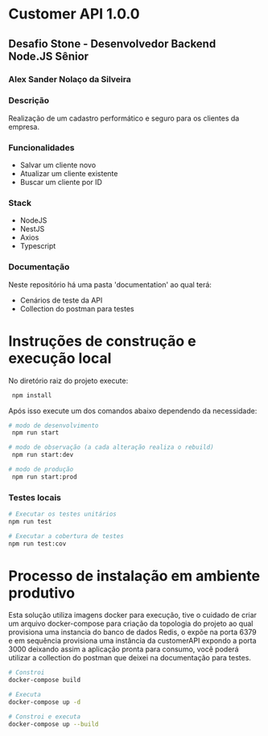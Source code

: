 # Customer API 1.0.0
## Desafio Stone - Desenvolvedor Backend Node.JS Sênior 
### Alex Sander Nolaço da Silveira

### Descrição
Realização de um cadastro performático e seguro para os clientes da empresa.

### Funcionalidades
- Salvar um cliente novo
- Atualizar um cliente existente
- Buscar um cliente por ID

### Stack
- NodeJS
- NestJS
- Axios
- Typescript

### Documentação
Neste repositório há uma pasta 'documentation' ao qual terá:
- Cenários de teste da API
- Collection do postman para testes

# Instruções de construção e execução local
No diretório raiz do projeto execute:
```bash
 npm install
```

Após isso execute um dos comandos abaixo dependendo da necessidade:

```bash
# modo de desenvolvimento
 npm run start

# modo de observação (a cada alteração realiza o rebuild)
 npm run start:dev

# modo de produção
 npm run start:prod
```

### Testes locais

```bash
# Executar os testes unitários
npm run test

# Executar a cobertura de testes
npm run test:cov
```
 
# Processo de instalação em ambiente produtivo
Esta solução utiliza imagens docker para execução, tive o cuidado de criar um arquivo docker-compose para criação da topologia do projeto ao qual provisiona uma instancia do banco de dados Redis, o expõe na porta 6379 e em sequência provisiona uma instância da customerAPI expondo a porta 3000 deixando assim a aplicação pronta para consumo, você poderá utilizar a collection do postman que deixei na documentação para testes.

```bash
# Constroi
docker-compose build

# Executa
docker-compose up -d

# Constroi e executa
docker-compose up --build
```
